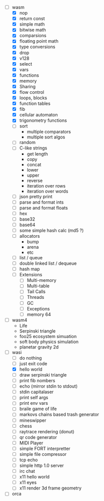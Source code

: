 - [ ] wasm
    - [X] nop
    - [X] return const
    - [X] simple math
    - [X] bitwise math
    - [X] comparsions
    - [X] floating point math
    - [X] type conversions
    - [X] drop
    - [X] v128
    - [X] select
    - [X] vars
    - [X] functions
    - [X] memory
    - [X] Sharing
    - [X] flow control
    - [X] loops, blocks
    - [X] function tables
    - [X] fib
    - [X] cellular automaton
    - [X] trigonometry functions
    - [ ] sort
        - multiple comparators
        - multiple sort algos
    - [ ] random
    - [ ] C-like strings
        - get length
        - copy
        - concat
        - lower
        - upper
        - reverse
        - iteration over rows
        - iteration over words
    - [ ] json pretty print
    - [ ] parse and format ints
    - [ ] parse and format floats
    - [ ] hex
    - [ ] base32
    - [ ] base64
    - [ ] some simple hash calc (md5 ?)
    - [ ] allocators
        - bump
        - arena
        - etc
    - [ ] list / queue
    - [ ] double linked list / dequeue
    - [ ] hash map
    - [ ] Extensions
        - [ ] Multi-memory
        - [ ] Multi-table
        - [ ] Tail Calls
        - [ ] Threads
        - [ ] GC
        - [ ] Exceptions
        - [ ] memory 64
- [ ] wasm4
    - Life
    - Serpinski triangle
    - foo25 ecosystem simuation
    - soft body physics simulation
    - planetar gravity 2d
- [ ] wasi
    - [ ] do nothing
    - [ ] just exit code
    - [X] hello world
    - [ ] draw serpinski triangle
    - [ ] print fib nombers
    - [ ] echo (mirror stdin to stdout)
    - [ ] stdin capitalaser
    - [ ] print self args
    - [ ] print env vars
    - [ ] braile game of life
    - [ ] markovs chains based trash generator
    - [ ] mineswipper
    - [ ] chess
    - [ ] raytrace rendering (donut)
    - [ ] qr code generator
    - [ ] MIDI Player
    - [ ] simple FORT interpretter
    - [ ] simple file compressor
    - [ ] tcp echo
    - [ ] simple http 1.0 server
    - [ ] irc chat
    - [ ] x11 hello world
    - [ ] x11 eyes
    - [ ] x11 render 3d frame geometry
- [ ] orca
